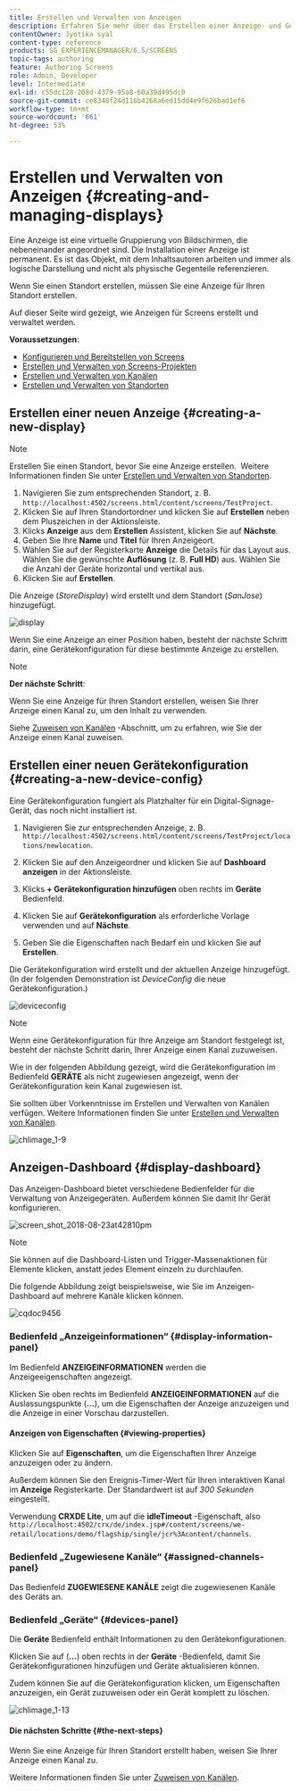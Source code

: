 ```yaml
---
title: Erstellen und Verwalten von Anzeigen
description: Erfahren Sie mehr über das Erstellen einer Anzeige- und Gerätekonfiguration in AEM Screens. Außerdem können Sie sich über das Anzeige-Dashboard informieren.
contentOwner: Jyotika syal
content-type: reference
products: SG_EXPERIENCEMANAGER/6.5/SCREENS
topic-tags: authoring
feature: Authoring Screens
role: Admin, Developer
level: Intermediate
exl-id: c55dc128-208d-4379-95a8-60a39d495dc0
source-git-commit: ce8340f24d116b4268a6ed15dd4e9f626bad1ef6
workflow-type: tm+mt
source-wordcount: '661'
ht-degree: 53%

---
```


# Erstellen und Verwalten von Anzeigen {#creating-and-managing-displays}

Eine Anzeige ist eine virtuelle Gruppierung von Bildschirmen, die nebeneinander angeordnet sind. Die Installation einer Anzeige ist permanent. Es ist das Objekt, mit dem Inhaltsautoren arbeiten und immer als logische Darstellung und nicht als physische Gegenteile referenzieren.

Wenn Sie einen Standort erstellen, müssen Sie eine Anzeige für Ihren Standort erstellen.

Auf dieser Seite wird gezeigt, wie Anzeigen für Screens erstellt und verwaltet werden.

**Voraussetzungen**:

* [Konfigurieren und Bereitstellen von Screens](configuring-screens-introduction.md)
* [Erstellen und Verwalten von Screens-Projekten](creating-a-screens-project.md)
* [Erstellen und Verwalten von Kanälen](managing-channels.md)
* [Erstellen und Verwalten von Standorten](managing-locations.md)

## Erstellen einer neuen Anzeige {#creating-a-new-display}

>[!NOTE]
>
>Erstellen Sie einen Standort, bevor Sie eine Anzeige erstellen.  Weitere Informationen finden Sie unter [Erstellen und Verwalten von Standorten](managing-locations.md).

1. Navigieren Sie zum entsprechenden Standort, z. B. `http://localhost:4502/screens.html/content/screens/TestProject`.
1. Klicken Sie auf Ihren Standortordner und klicken Sie auf **Erstellen** neben dem Pluszeichen in der Aktionsleiste.
1. Klicks **Anzeige** aus dem **Erstellen** Assistent, klicken Sie auf **Nächste**.
1. Geben Sie Ihre **Name** und **Titel** für Ihren Anzeigeort.
1. Wählen Sie auf der Registerkarte **Anzeige** die Details für das Layout aus. Wählen Sie die gewünschte **Auflösung** (z. B. **Full HD**) aus. Wählen Sie die Anzahl der Geräte horizontal und vertikal aus.
1. Klicken Sie auf **Erstellen**.

Die Anzeige (*StoreDisplay*) wird erstellt und dem Standort (*SanJose*) hinzugefügt.

![display](assets/display.gif)

Wenn Sie eine Anzeige an einer Position haben, besteht der nächste Schritt darin, eine Gerätekonfiguration für diese bestimmte Anzeige zu erstellen.

>[!NOTE]
>
>**Der nächste Schritt**:
>
>Wenn Sie eine Anzeige für Ihren Standort erstellen, weisen Sie Ihrer Anzeige einen Kanal zu, um den Inhalt zu verwenden.
>
>Siehe [Zuweisen von Kanälen](channel-assignment.md) -Abschnitt, um zu erfahren, wie Sie der Anzeige einen Kanal zuweisen.

## Erstellen einer neuen Gerätekonfiguration {#creating-a-new-device-config}

Eine Gerätekonfiguration fungiert als Platzhalter für ein Digital-Signage-Gerät, das noch nicht installiert ist.

1. Navigieren Sie zur entsprechenden Anzeige, z. B. `http://localhost:4502/screens.html/content/screens/TestProject/locations/newlocation`.
1. Klicken Sie auf den Anzeigeordner und klicken Sie auf **Dashboard anzeigen** in der Aktionsleiste.
1. Klicks **+ Gerätekonfiguration hinzufügen** oben rechts im **Geräte** Bedienfeld.

1. Klicken Sie auf **Gerätekonfiguration** als erforderliche Vorlage verwenden und auf **Nächste**.

1. Geben Sie die Eigenschaften nach Bedarf ein und klicken Sie auf **Erstellen**.

Die Gerätekonfiguration wird erstellt und der aktuellen Anzeige hinzugefügt. (In der folgenden Demonstration ist *DeviceConfig* die neue Gerätekonfiguration.)

![deviceconfig](assets/deviceconfig.gif)

>[!NOTE]
>
>Wenn eine Gerätekonfiguration für Ihre Anzeige am Standort festgelegt ist, besteht der nächste Schritt darin, Ihrer Anzeige einen Kanal zuzuweisen.
>
>Wie in der folgenden Abbildung gezeigt, wird die Gerätekonfiguration im Bedienfeld **GERÄTE** als nicht zugewiesen angezeigt, wenn der Gerätekonfiguration kein Kanal zugewiesen ist.
>
>Sie sollten über Vorkenntnisse im Erstellen und Verwalten von Kanälen verfügen. Weitere Informationen finden Sie unter [Erstellen und Verwalten von Kanälen](managing-channels.md).

![chlimage_1-9](assets/chlimage_1-9.png)

## Anzeigen-Dashboard {#display-dashboard}

Das Anzeigen-Dashboard bietet verschiedene Bedienfelder für die Verwaltung von Anzeigegeräten. Außerdem können Sie damit Ihr Gerät konfigurieren.

![screen_shot_2018-08-23at42810pm](assets/screen_shot_2018-08-23at42810pm.png)

>[!NOTE]
>
>Sie können auf die Dashboard-Listen und Trigger-Massenaktionen für Elemente klicken, anstatt jedes Element einzeln zu durchlaufen.
>
>Die folgende Abbildung zeigt beispielsweise, wie Sie im Anzeigen-Dashboard auf mehrere Kanäle klicken können.

![cqdoc9456](assets/cqdoc9456.gif)

### Bedienfeld „Anzeigeinformationen“ {#display-information-panel}

Im Bedienfeld **ANZEIGEINFORMATIONEN** werden die Anzeigeeigenschaften angezeigt.

Klicken Sie oben rechts im Bedienfeld **ANZEIGEINFORMATIONEN** auf die Auslassungspunkte (**...**), um die Eigenschaften der Anzeige anzuzeigen und die Anzeige in einer Vorschau darzustellen.


#### Anzeigen von Eigenschaften {#viewing-properties}

Klicken Sie auf **Eigenschaften**, um die Eigenschaften Ihrer Anzeige anzuzeigen oder zu ändern.

Außerdem können Sie den Ereignis-Timer-Wert für Ihren interaktiven Kanal im **Anzeige** Registerkarte. Der Standardwert ist auf *300 Sekunden* eingestellt.

Verwendung **CRXDE Lite**, um auf die **idleTimeout** -Eigenschaft, also `http://localhost:4502/crx/de/index.jsp#/content/screens/we-retail/locations/demo/flagship/single/jcr%3Acontent/channels`.


### Bedienfeld „Zugewiesene Kanäle“ {#assigned-channels-panel}

Das Bedienfeld **ZUGEWIESENE KANÄLE** zeigt die zugewiesenen Kanäle des Geräts an.


### Bedienfeld „Geräte“ {#devices-panel}

Die **Geräte** Bedienfeld enthält Informationen zu den Gerätekonfigurationen.

Klicken Sie auf (**...**) oben rechts in der **Geräte** -Bedienfeld, damit Sie Gerätekonfigurationen hinzufügen und Geräte aktualisieren können.

Zudem können Sie auf die Gerätekonfiguration klicken, um Eigenschaften anzuzeigen, ein Gerät zuzuweisen oder ein Gerät komplett zu löschen.

![chlimage_1-13](assets/chlimage_1-13.png)

#### Die nächsten Schritte {#the-next-steps}

Wenn Sie eine Anzeige für Ihren Standort erstellt haben, weisen Sie Ihrer Anzeige einen Kanal zu.

Weitere Informationen finden Sie unter [Zuweisen von Kanälen](channel-assignment.md).
